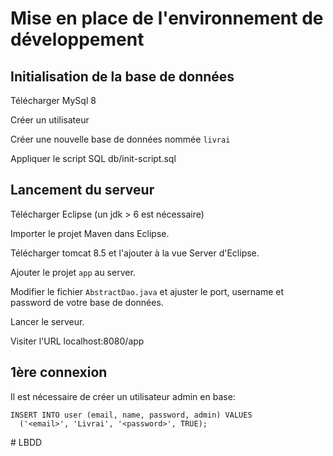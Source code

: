 # Mise en place de l'environnement de développement

## Initialisation de la base de données
Télécharger MySql 8

Créer un utilisateur

Créer une nouvelle base de données nommée `livrai`

Appliquer le script SQL db/init-script.sql

## Lancement du serveur
Télécharger Eclipse (un jdk > 6 est nécessaire)

Importer le projet Maven dans Eclipse.

Télécharger tomcat 8.5 et l'ajouter à la vue Server d'Eclipse.

Ajouter le projet `app` au server.

Modifier le fichier `AbstractDao.java` et ajuster le port, username et password de votre base de données.

Lancer le serveur.

Visiter l'URL localhost:8080/app

## 1ère connexion
Il est nécessaire de créer un utilisateur admin en base:
```
INSERT INTO user (email, name, password, admin) VALUES
  ('<email>', 'Livrai', '<password>', TRUE);

```
#   L B D D  
 